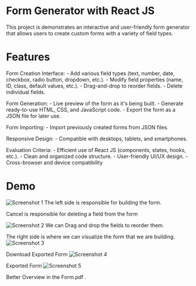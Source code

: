 # Form Generator with React JS
 
This project is demonstrates an interactive and user-friendly form generator that allows users to create custom forms with a variety of field types.

# Features

Form Creation Interface:
    - Add various field types (text, number, date, checkbox, radio button, dropdown, etc.).
    - Modify field properties (name, ID, class, default values, etc.).
    - Drag-and-drop to reorder fields.
    - Delete individual fields.

Form Generation:
    - Live preview of the form as it's being built.
    - Generate ready-to-use HTML, CSS, and JavaScript code.
    - Export the form as a JSON file for later use.

Form Importing:
    - Import previously created forms from JSON files.

Responsive Design:
    - Compatible with desktops, tablets, and smartphones.

Evaluation Criteria:
    - Efficient use of React JS (components, states, hooks, etc.).
    - Clean and organized code structure.
    - User-friendly UI/UX design.
    - Cross-browser and device compatibility

# Demo

![Screenshot 1](screenshots/1.png)
The left side is responsible for building the form.

Cancel is responsible for deleting a field from the form

![Screenshot 2](screenshots/2.png)
We can Drag and drop the fields to reorder them.

The right side is where we can visualize the form that we are building.
![Screenshot 3](screenshots/3.png)

Download Exported Form
![Screenshot 4](screenshots/4.png)

Exported Form
![Screenshot 5](screenshots/5.png)

Better Overview in the Form.pdf .
